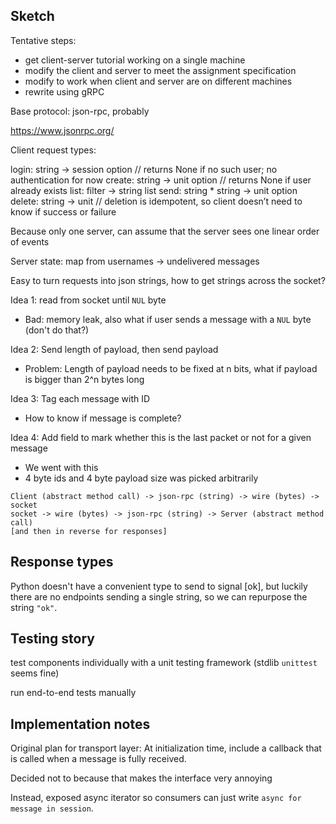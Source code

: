
## Sketch

Tentative steps:

- get client-server tutorial working on a single machine
- modify the client and server to meet the assignment specification
- modify to work when client and server are on different machines
- rewrite using gRPC

Base protocol: json-rpc, probably

https://www.jsonrpc.org/

Client request types:

login: string -> session option // returns None if no such user; no authentication for now
create: string -> unit option // returns None if user already exists
list: filter -> string list
send: string * string -> unit option
delete: string -> unit // deletion is idempotent, so client doesn’t need to know if success or failure

Because only one server, can assume that the server sees one linear order of events

Server state: map from usernames -> undelivered messages

Easy to turn requests into json strings, how to get strings across the socket?

Idea 1: read from socket until `NUL` byte

- Bad: memory leak, also what if user sends a message with a `NUL` byte (don't do that?)

Idea 2: Send length of payload, then send payload

- Problem: Length of payload needs to be fixed at n bits, what if payload is bigger than 2^n bytes long

Idea 3: Tag each message with ID

- How to know if message is complete?

Idea 4: Add field to mark whether this is the last packet or not for a given message

- We went with this
- 4 byte ids and 4 byte payload size was picked arbitrarily

```
Client (abstract method call) -> json-rpc (string) -> wire (bytes) -> socket
socket -> wire (bytes) -> json-rpc (string) -> Server (abstract method call)
[and then in reverse for responses]
```

## Response types

Python doesn't have a convenient type to send to signal [ok], but luckily there
are no endpoints sending a single string, so we can repurpose the string `"ok"`.

## Testing story

test components individually with a unit testing framework (stdlib `unittest`
seems fine)

run end-to-end tests manually

## Implementation notes

Original plan for transport layer: At initialization time, include a callback
that is called when a message is fully received.

Decided not to because that makes the interface very annoying

Instead, exposed async iterator so consumers can just write `async for message in session`.
